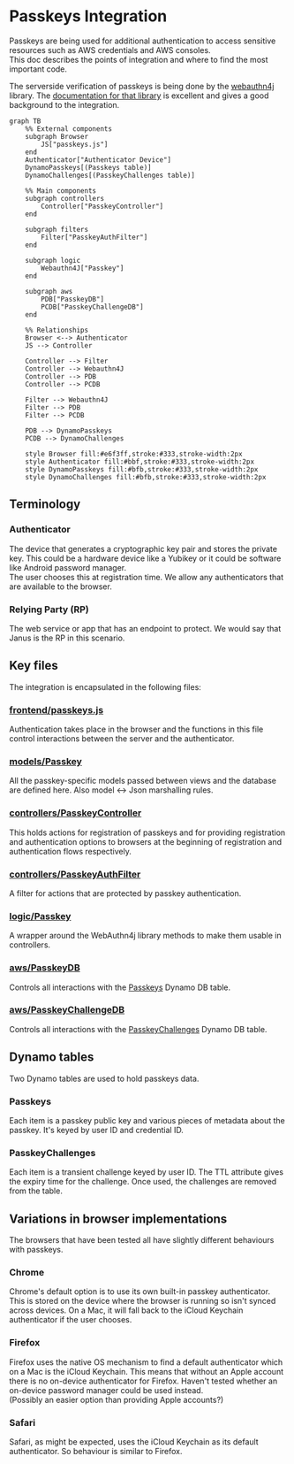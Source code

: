 # Passkeys Integration

Passkeys are being used for additional authentication to access sensitive resources 
such as AWS credentials and AWS consoles.  
This doc describes the points of integration and where to find the most important code.

The serverside verification of passkeys is being done by the [webauthn4j](https://github.com/webauthn4j/webauthn4j) 
library.
The [documentation for that library](https://webauthn4j.github.io/webauthn4j/en/) is excellent and gives a good 
background to the integration.

```mermaid
graph TB
    %% External components
    subgraph Browser
        JS["passkeys.js"]
    end
    Authenticator["Authenticator Device"]
    DynamoPasskeys[(Passkeys table)]
    DynamoChallenges[(PasskeyChallenges table)]
    
    %% Main components
    subgraph controllers
        Controller["PasskeyController"]
    end
    
    subgraph filters
        Filter["PasskeyAuthFilter"]
    end
    
    subgraph logic
        Webauthn4J["Passkey"]
    end
    
    subgraph aws
        PDB["PasskeyDB"]
        PCDB["PasskeyChallengeDB"]
    end
    
    %% Relationships
    Browser <--> Authenticator
    JS --> Controller

    Controller --> Filter
    Controller --> Webauthn4J
    Controller --> PDB
    Controller --> PCDB

    Filter --> Webauthn4J
    Filter --> PDB
    Filter --> PCDB

    PDB --> DynamoPasskeys
    PCDB --> DynamoChallenges
    
    style Browser fill:#e6f3ff,stroke:#333,stroke-width:2px
    style Authenticator fill:#bbf,stroke:#333,stroke-width:2px
    style DynamoPasskeys fill:#bfb,stroke:#333,stroke-width:2px
    style DynamoChallenges fill:#bfb,stroke:#333,stroke-width:2px
```

## Terminology

### Authenticator
The device that generates a cryptographic key pair and stores the private key.
This could be a hardware device like a Yubikey or it could be software like Android password manager.  
The user chooses this at registration time.  We allow any authenticators that are available to the browser.

### Relying Party (RP)
The web service or app that has an endpoint to protect.  We would say that Janus is the RP in this scenario.

## Key files

The integration is encapsulated in the following files:

### [frontend/passkeys.js](/frontend/passkeys.js)
Authentication takes place in the browser and the functions in this file control interactions between the server and
the authenticator.

### [models/Passkey](/app/models/Passkey.scala)
All the passkey-specific models passed between views and the database are defined here.
Also model <-> Json marshalling rules.

### [controllers/PasskeyController](/app/controllers/PasskeyController.scala)
This holds actions for registration of passkeys and for providing registration and authentication options to browsers
at the beginning of registration and authentication flows respectively. 

### [controllers/PasskeyAuthFilter](/app/controllers/PasskeyAuthFilter.scala)
A filter for actions that are protected by passkey authentication.

### [logic/Passkey](/app/logic/Passkey.scala)
A wrapper around the WebAuthn4j library methods to make them usable in controllers.  

### [aws/PasskeyDB](/app/aws/PasskeyDB.scala)
Controls all interactions with the [Passkeys](#passkeys) Dynamo DB table.

### [aws/PasskeyChallengeDB](/app/aws/PasskeyChallengeDB.scala)
Controls all interactions with the [PasskeyChallenges](#passkeychallenges) Dynamo DB table.

## Dynamo tables
Two Dynamo tables are used to hold passkeys data.

### Passkeys
Each item is a passkey public key and various pieces of metadata about the passkey.
It's keyed by user ID and credential ID.

### PasskeyChallenges
Each item is a transient challenge keyed by user ID.
The TTL attribute gives the expiry time for the challenge.
Once used, the challenges are removed from the table.

## Variations in browser implementations
The browsers that have been tested all have slightly different behaviours with passkeys.

### Chrome
Chrome's default option is to use its own built-in passkey authenticator.  
This is stored on the device where the browser is running so isn't synced across devices. 
On a Mac, it will fall back to the iCloud Keychain authenticator if the user chooses. 

### Firefox
Firefox uses the native OS mechanism to find a default authenticator which on a Mac is the iCloud Keychain.
This means that without an Apple account there is no on-device authenticator for Firefox.
Haven't tested whether an on-device password manager could be used instead.  
(Possibly an easier option than providing Apple accounts?)

### Safari
Safari, as might be expected, uses the iCloud Keychain as its default authenticator.
So behaviour is similar to Firefox.
